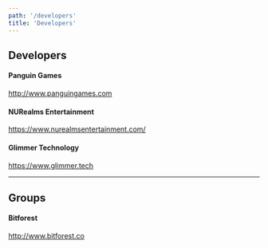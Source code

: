 ```yaml
---
path: '/developers'
title: 'Developers'
---
```


## Developers

#### Panguin Games

http://www.panguingames.com

#### NURealms Entertainment

https://www.nurealmsentertainment.com/

#### Glimmer Technology

https://www.glimmer.tech

---

## Groups

#### Bitforest

http://www.bitforest.co
